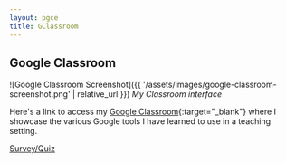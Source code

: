 ```yaml
---
layout: pgce
title: GClassroom
---
```


## Google Classroom

![Google Classroom Screenshot]({{ '/assets/images/google-classroom-screenshot.png' | relative_url }})
*My Classroom interface*

Here's a link to access my [Google Classroom](https://classroom.google.com/c/NzU3MDA1NzEzODMx?cjc=l3tsoil){:target="_blank"} where I showcase the various Google tools I have learned to use in a teaching setting.

<div class="button-container">
  <a href="{{ '/pgce/survey' | relative_url }}" class="about-me-button">Survey/Quiz</a>
</div>